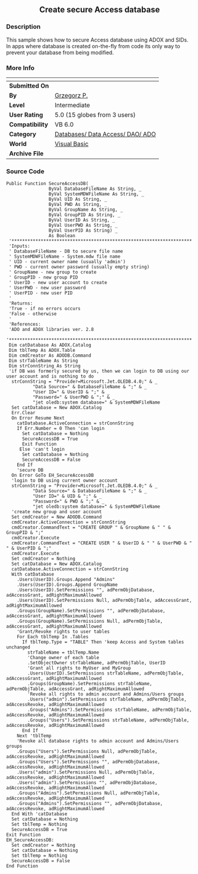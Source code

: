 ﻿<div align="center">

## Create secure Access database


</div>

### Description

This sample shows how to secure Access database using ADOX and SIDs. In apps where database is created on-the-fly from code its only way to prevent your database from being modified.
 
### More Info
 


<span>             |<span>
---                |---
**Submitted On**   |
**By**             |[Grzegorz P\.](https://github.com/Planet-Source-Code/PSCIndex/blob/master/ByAuthor/grzegorz-p.md)
**Level**          |Intermediate
**User Rating**    |5.0 (15 globes from 3 users)
**Compatibility**  |VB 6\.0
**Category**       |[Databases/ Data Access/ DAO/ ADO](https://github.com/Planet-Source-Code/PSCIndex/blob/master/ByCategory/databases-data-access-dao-ado__1-6.md)
**World**          |[Visual Basic](https://github.com/Planet-Source-Code/PSCIndex/blob/master/ByWorld/visual-basic.md)
**Archive File**   |[](https://github.com/Planet-Source-Code/grzegorz-p-create-secure-access-database__1-53137/archive/master.zip)





### Source Code

```
Public Function SecureAccessDB( _
                ByVal DatabaseFileName As String, _
                ByVal SystemMDWFileName As String, _
                ByVal UID As String, _
                ByVal PWD As String, _
                ByVal GroupName As String, _
                ByVal GroupPID As String, _
                ByVal UserID As String, _
                ByVal UserPWD As String, _
                ByVal UserPID As String) _
                As Boolean
 '********************************************************************
 'Inputs:
 ' DatabaseFileName - DB to secure file name
 ' SystemMDWFileName - System.mdw file name
 ' UID - current owner name (usually 'admin')
 ' PWD - current owner password (usually empty string)
 ' GroupName - new group to create
 ' GroupPID - new group PID
 ' UserID - new user account to create
 ' UserPWD - new user password
 ' UserPID - new user PID
 '
 'Returns:
 'True - if no errors occurs
 'False - otherwise
 '
 'References:
 'ADO and ADOX libraries ver. 2.8
 '*********************************************************************
 Dim catDatabase As ADOX.Catalog
 Dim tblTemp As ADOX.Table
 Dim cmdCreator As ADODB.Command
 Dim strTableName As String
 Dim strConnString As String
 'if DB was formerly secured by us, then we can login to DB using our user account and is nothing to do
  strConnString = "Provider=Microsoft.Jet.OLEDB.4.0;" & _
          "Data Source=" & DatabaseFileName & ";" & _
          "User ID=" & UserID & ";" & _
          "Password=" & UserPWD & ";" & _
          "jet oledb:system database=" & SystemMDWFileName
  Set catDatabase = New ADOX.Catalog
  Err.Clear
  On Error Resume Next
    catDatabase.ActiveConnection = strConnString
    If Err.Number = 0 Then 'can login
      Set catDatabase = Nothing
      SecureAccessDB = True
      Exit Function
     Else 'can't login
      Set catDatabase = Nothing
      SecureAccessDB = False
    End If
    'secure DB
  On Error GoTo EH_SecureAccessDB
  'login to DB using current owner account
  strConnString = "Provider=Microsoft.Jet.OLEDB.4.0;" & _
          "Data Source=" & DatabaseFileName & ";" & _
          "User ID=" & UID & ";" & _
          "Password=" & PWD & ";" & _
          "jet oledb:system database=" & SystemMDWFileName
  'create new group and user account
  Set cmdCreator = New ADODB.Command
  cmdCreator.ActiveConnection = strConnString
  cmdCreator.CommandText = "CREATE GROUP " & GroupName & " " & GroupPID & ";"
  cmdCreator.Execute
  cmdCreator.CommandText = "CREATE USER " & UserID & " " & UserPWD & " " & UserPID & ";"
  cmdCreator.Execute
  Set cmdCreator = Nothing
  Set catDatabase = New ADOX.Catalog
  catDatabase.ActiveConnection = strConnString
  With catDatabase
    .Users(UserID).Groups.Append "Admins"
    .Users(UserID).Groups.Append GroupName
    .Users(UserID).SetPermissions "", adPermObjDatabase, adAccessGrant, adRightMaximumAllowed
    .Users(UserID).SetPermissions Null, adPermObjTable, adAccessGrant, adRightMaximumAllowed
    .Groups(GroupName).SetPermissions "", adPermObjDatabase, adAccessGrant, adRightMaximumAllowed
    .Groups(GroupName).SetPermissions Null, adPermObjTable, adAccessGrant, adRightMaximumAllowed
    'Grant/Revoke rights to user tables
    For Each tblTemp In .Tables
      If tblTemp.Type = "TABLE" Then 'keep Access and System tables unchanged
        strTableName = tblTemp.Name
        'Change owner of each table
        .SetObjectOwner strTableName, adPermObjTable, UserID
        'Grant all rights to MyUser and MyGroup
        .Users(UserID).SetPermissions strTableName, adPermObjTable, adAccessGrant, adRightMaximumAllowed
        .Groups(GroupName).SetPermissions strTableName, adPermObjTable, adAccessGrant, adRightMaximumAllowed
        'Revoke all rights to admin account and Admins/Users groups
        .Users("admin").SetPermissions strTableName, adPermObjTable, adAccessRevoke, adRightMaximumAllowed
        .Groups("Admins").SetPermissions strTableName, adPermObjTable, adAccessRevoke, adRightMaximumAllowed
        .Groups("Users").SetPermissions strTableName, adPermObjTable, adAccessRevoke, adRightMaximumAllowed
      End If
    Next 'tblTemp
    'Revoke all database rights to admin account and Admins/Users groups
    .Groups("Users").SetPermissions Null, adPermObjTable, adAccessRevoke, adRightMaximumAllowed
    .Groups("Users").SetPermissions "", adPermObjDatabase, adAccessRevoke, adRightMaximumAllowed
    .Users("admin").SetPermissions Null, adPermObjTable, adAccessRevoke, adRightMaximumAllowed
    .Users("admin").SetPermissions "", adPermObjDatabase, adAccessRevoke, adRightMaximumAllowed
    .Groups("Admins").SetPermissions Null, adPermObjTable, adAccessRevoke, adRightMaximumAllowed
    .Groups("Admins").SetPermissions "", adPermObjDatabase, adAccessRevoke, adRightMaximumAllowed
  End With 'catDatabase
  Set catDatabase = Nothing
  Set tblTemp = Nothing
  SecureAccessDB = True
Exit Function
EH_SecureAccessDB:
  Set cmdCreator = Nothing
  Set catDatabase = Nothing
  Set tblTemp = Nothing
  SecureAccessDB = False
End Function
```


